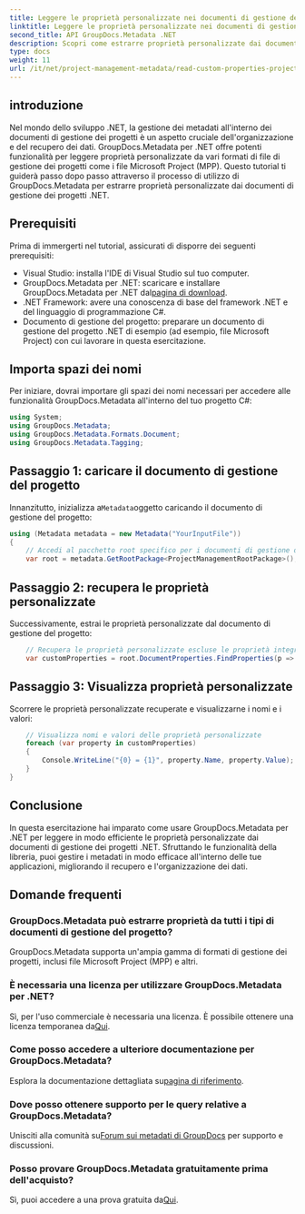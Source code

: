 ```yaml
---
title: Leggere le proprietà personalizzate nei documenti di gestione dei progetti .NET
linktitle: Leggere le proprietà personalizzate nei documenti di gestione dei progetti .NET
second_title: API GroupDocs.Metadata .NET
description: Scopri come estrarre proprietà personalizzate dai documenti di gestione dei progetti .NET utilizzando GroupDocs.Metadata per .NET. Migliora la gestione dei metadati.
type: docs
weight: 11
url: /it/net/project-management-metadata/read-custom-properties-project-management-documents/
---
```

## introduzione
Nel mondo dello sviluppo .NET, la gestione dei metadati all'interno dei documenti di gestione dei progetti è un aspetto cruciale dell'organizzazione e del recupero dei dati. GroupDocs.Metadata per .NET offre potenti funzionalità per leggere proprietà personalizzate da vari formati di file di gestione dei progetti come i file Microsoft Project (MPP). Questo tutorial ti guiderà passo dopo passo attraverso il processo di utilizzo di GroupDocs.Metadata per estrarre proprietà personalizzate dai documenti di gestione dei progetti .NET.
## Prerequisiti
Prima di immergerti nel tutorial, assicurati di disporre dei seguenti prerequisiti:
- Visual Studio: installa l'IDE di Visual Studio sul tuo computer.
-  GroupDocs.Metadata per .NET: scaricare e installare GroupDocs.Metadata per .NET dal[pagina di download](https://releases.groupdocs.com/metadata/net/).
- .NET Framework: avere una conoscenza di base del framework .NET e del linguaggio di programmazione C#.
- Documento di gestione del progetto: preparare un documento di gestione del progetto .NET di esempio (ad esempio, file Microsoft Project) con cui lavorare in questa esercitazione.

## Importa spazi dei nomi
Per iniziare, dovrai importare gli spazi dei nomi necessari per accedere alle funzionalità GroupDocs.Metadata all'interno del tuo progetto C#:
```csharp
using System;
using GroupDocs.Metadata;
using GroupDocs.Metadata.Formats.Document;
using GroupDocs.Metadata.Tagging;
```
## Passaggio 1: caricare il documento di gestione del progetto
 Innanzitutto, inizializza a`Metadata`oggetto caricando il documento di gestione del progetto:
```csharp
using (Metadata metadata = new Metadata("YourInputFile"))
{
    // Accedi al pacchetto root specifico per i documenti di gestione dei progetti
    var root = metadata.GetRootPackage<ProjectManagementRootPackage>();
```
## Passaggio 2: recupera le proprietà personalizzate
Successivamente, estrai le proprietà personalizzate dal documento di gestione del progetto:
```csharp
    // Recupera le proprietà personalizzate escluse le proprietà integrate
    var customProperties = root.DocumentProperties.FindProperties(p => !p.Tags.Contains(Tags.Document.BuiltIn));
```
## Passaggio 3: Visualizza proprietà personalizzate
Scorrere le proprietà personalizzate recuperate e visualizzarne i nomi e i valori:
```csharp
    // Visualizza nomi e valori delle proprietà personalizzate
    foreach (var property in customProperties)
    {
        Console.WriteLine("{0} = {1}", property.Name, property.Value);
    }
}
```

## Conclusione
In questa esercitazione hai imparato come usare GroupDocs.Metadata per .NET per leggere in modo efficiente le proprietà personalizzate dai documenti di gestione dei progetti .NET. Sfruttando le funzionalità della libreria, puoi gestire i metadati in modo efficace all'interno delle tue applicazioni, migliorando il recupero e l'organizzazione dei dati.

## Domande frequenti
### GroupDocs.Metadata può estrarre proprietà da tutti i tipi di documenti di gestione del progetto?
GroupDocs.Metadata supporta un'ampia gamma di formati di gestione dei progetti, inclusi file Microsoft Project (MPP) e altri.
### È necessaria una licenza per utilizzare GroupDocs.Metadata per .NET?
 Sì, per l'uso commerciale è necessaria una licenza. È possibile ottenere una licenza temporanea da[Qui](https://purchase.groupdocs.com/temporary-license/).
### Come posso accedere a ulteriore documentazione per GroupDocs.Metadata?
 Esplora la documentazione dettagliata su[pagina di riferimento](https://reference.groupdocs.com/metadata/net/).
### Dove posso ottenere supporto per le query relative a GroupDocs.Metadata?
 Unisciti alla comunità su[Forum sui metadati di GroupDocs](https://forum.groupdocs.com/c/metadata/14) per supporto e discussioni.
### Posso provare GroupDocs.Metadata gratuitamente prima dell'acquisto?
 Sì, puoi accedere a una prova gratuita da[Qui](https://releases.groupdocs.com/).